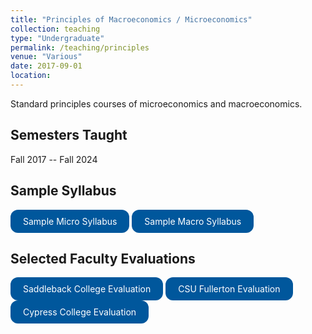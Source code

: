 ```yaml
---
title: "Principles of Macroeconomics / Microeconomics"
collection: teaching
type: "Undergraduate"
permalink: /teaching/principles
venue: "Various"
date: 2017-09-01
location: 
---
```


Standard principles courses of microeconomics and macroeconomics.

## Semesters Taught 
Fall 2017 -- Fall 2024

## Sample Syllabus

<a href="https://www.dropbox.com/s/7xdh0osm4alq1hg/Econ4_Micro_Syllabus_F22.pdf?dl=0" style="display: inline-block; background-color: #00579C; color: white; padding: 10px 20px; text-align: center; text-decoration: none; font-size: inherit; border-radius: 12px; transition: background-color 0.3s;">Sample Micro Syllabus</a> <a href="https://www.dropbox.com/s/oyr5p6okqwri23q/Econ2_Macro_Syllabus_S22_8Week.pdf?dl=0" style="display: inline-block; background-color: #00579C; color: white; padding: 10px 20px; text-align: center; text-decoration: none; font-size: inherit; border-radius: 12px; transition: background-color 0.3s;">Sample Macro Syllabus</a> 

## Selected Faculty Evaluations 

<a href="https://www.dropbox.com/s/owepmnetpx317pn/Shieh%2C%20Harrison%20Aaron%20%202020-2021%20Fall%20Part-time%20Faculty%20Performance%20Evaluation%20-%20Triennial%20%2012_31_2022.pdf?dl=0" style="display: inline-block; background-color: #00579C; color: white; padding: 10px 20px; text-align: center; text-decoration: none; font-size: inherit; border-radius: 12px; transition: background-color 0.3s;">Saddleback College Evaluation</a> <a href="https://www.dropbox.com/s/42fgkvxlow9sq6d/DPRC_Faculty_Evaluation.pdf?dl=0" style="display: inline-block; background-color: #00579C; color: white; padding: 10px 20px; text-align: center; text-decoration: none; font-size: inherit; border-radius: 12px; transition: background-color 0.3s;">CSU Fullerton Evaluation</a> 
<br>
<a href="https://www.dropbox.com/s/9l0fgkqvsctemhl/cypresseval.pdf?dl=0" style="display: inline-block; background-color: #00579C; color: white; padding: 10px 20px; text-align: center; text-decoration: none; font-size: inherit; border-radius: 12px; transition: background-color 0.3s;">Cypress College Evaluation</a>
